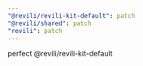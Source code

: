 ```yaml
---
"@revili/revili-kit-default": patch
"@revili/shared": patch
"revili": patch
---
```


perfect @revili/revili-kit-default

